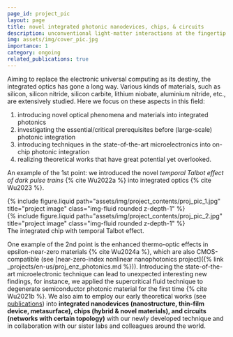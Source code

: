 ```yaml
---
page_id: project_pic
layout: page
title: novel integrated photonic nanodevices, chips, & circuits
description: unconventional light-matter interactions at the fingertip
img: assets/img/cover_pic.jpg
importance: 1
category: ongoing
related_publications: true
---
```


Aiming to replace the electronic universal computing as its destiny, the integrated optics has gone a long way. Various kinds of materials, such as silicon, silicon nitride, silicon carbite, lithium niobate, aluminium nitride, etc., are extensively studied. Here we focus on these aspects in this field:

1. introducing novel optical phenomena and materials into integrated photonics
2. investigating the essential/critical prerequisites before (large-scale) photonic integration
3. introducing techniques in the state-of-the-art microelectronics into on-chip photonic integration
4. realizing theoretical works that have great potential yet overlooked.

An example of the 1st point: we introduced the novel _temporal Talbot effect of dark pulse trains_ {% cite Wu2022a %} into integrated optics {% cite Wu2023 %}.

<div class="row justify-content-sm-center">
    <div class="col-sm-7 mt-3 mt-md-0">
        {% include figure.liquid path="assets/img/project_contents/proj_pic_1.jpg" title="project image" class="img-fluid rounded z-depth-1" %}
    </div>
    <div class="col-sm-5 mt-3 mt-md-0">
        {% include figure.liquid path="assets/img/project_contents/proj_pic_2.jpg" title="project image" class="img-fluid rounded z-depth-1" %}
    </div>
</div>
<div class="caption">
    The integrated chip with temporal Talbot effect.
</div>

One example of the 2nd point is the enhanced thermo-optic effects in epsilon-near-zero materials {% cite Wu2024a %}, which are also CMOS-compatible (see [near-zero-index nonlinear nanophotonics project]({% link _projects/en-us/proj_enz_photonics.md %})).
Introducing the state-of-the-art microelectronic technique can lead to unexpected interesting new findings, for instance, we applied the supercritical fluid technique to degenerate semiconductor photonic material for the first time {% cite Wu2021b %}.
We also aim to employ our early theoretical works (see [publications](/publications/)) into **integrated nanodevices (nanostructure, thin-film device, metasurface), chips (hybrid & novel materials), and circuits (networks with certain topology)** with our newly developed technique and in collaboration with our sister labs and colleagues around the world.
